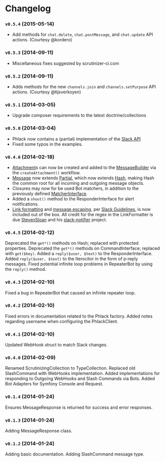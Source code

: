 Changelog
=========

### `v0.5.4` (2015-05-14)

* Add methods for `chat.delete`, `chat.postMessage`, and `chat.update` API actions. (Courtesy @kordero)

### `v0.5.3` (2014-09-11)

* Miscellaneous fixes suggested by scrutinizer-ci.com

### `v0.5.2` (2014-09-11)

* Adds methods for the new `channels.join` and `channels.setPurpose` API actions. (Courtesy @tijsverkoyen)

### `v0.5.1` (2014-03-05)

* Upgrade composer requirements to the latest doctrine/collections

### `v0.5.0` (2014-03-04)

* Phlack now contains a (partial) implementation of the [Slack API](https://api.slack.com)
* Fixed some typos in the examples.

### `v0.4.6` (2014-02-18)

* [Attachment](src/Crummy/Phlack/Message/Attachment.php)s can now be created and added to the [MessageBuilder](src/Crummy/Phlack/Builder/MessageBuilder.php) via the `createAttachment()` workflow.
* [Message](src/Crummy/Phlack/Message/Message.php) now extends [Partial](src/Crummy/Phlack/Message/Partial.php), which now extends [Hash](src/Crummy/Phlack/Common/Hash.php), making Hash the common root for all incoming and outgoing message objects.
* Closures may now for be used Bot matchers, in addition to the previously defined [MatcherInterface](src/Crummy/Phlack/Common/Matcher/MatcherInterface.php).
* Added a `shout()` method to the ResponderInterface for alert notifications.
* [Link formatting](src/Crummy/Phlack/Common/Formatter/LinkFormatter.php) and [message escaping](src/Crummy/Phlack/Common/Formatter/EncodeFormatter.php), per [Slack Guidelines](https://api.slack.com/docs/formatting), is now included out of the box. All credit for the regex in the LinkFormatter is due [StevenSloan](https://github.com/stevenosloan) and his [slack-notifier](https://github.com/stevenosloan/slack-notifier) project.

### `v0.4.5` (2014-02-12)

Deprecated the `get*()` methods on Hash; replaced with protected properties.
Deprecated the `get*()` methods on CommandInterface; replaced with `get($key)`.
Added a `reply($user, $text)` to the ResponderInterface.
Added `reply($user, $text)` to the Iterocitor in the form of `@`-reply messages.
Fixed potential infinite loop problems in RepeaterBot by using the `reply()` method.

### `v0.4.3` (2014-02-10)

Fixed a bug in RepeaterBot that caused an infinite repeater loop.

### `v0.4.2` (2014-02-10)

Fixed errors in documentation related to the Phlack factory.
Added notes regarding username when configuring the PhlackClient.

### `v0.4.1` (2014-02-10)

Updated WebHook struct to match Slack changes.

### `v0.4.0` (2014-02-09)

Renamed ScrutinizingCollection to TypeCollection.
Replaced old SlashCommand with WebHooks implementation.
Added implementations for responding to Outgoing WebHooks and Slash Commands via Bots.
Added Bot Adapters for Symfony Console and Request.

### `v0.1.4` (2014-01-24)

Ensures MessageResponse is returned for success and error responses.

### `v0.1.3` (2014-01-24)

Adding MessageResponse class.

### `v0.1.2` (2014-01-24)

Adding basic documentation.
Adding SlashCommand message type.

